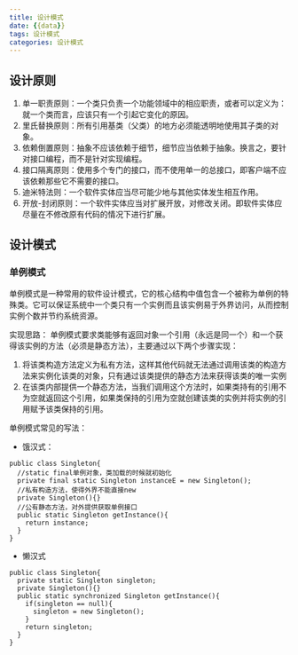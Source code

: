 ```yaml
---
title: 设计模式
date: {{data}}
tags: 设计模式
categories: 设计模式
---
```


## 设计原则
1. 单一职责原则：一个类只负责一个功能领域中的相应职责，或者可以定义为：就一个类而言，应该只有一个引起它变化的原因。
2. 里氏替换原则：所有引用基类（父类）的地方必须能透明地使用其子类的对象。
3. 依赖倒置原则：抽象不应该依赖于细节，细节应当依赖于抽象。换言之，要针对接口编程，而不是针对实现编程。
4. 接口隔离原则：使用多个专门的接口，而不使用单一的总接口，即客户端不应该依赖那些它不需要的接口。
5. 迪米特法则：一个软件实体应当尽可能少地与其他实体发生相互作用。
6. 开放-封闭原则：一个软件实体应当对扩展开放，对修改关闭。即软件实体应尽量在不修改原有代码的情况下进行扩展。

<!--more-->

## 设计模式

### 单例模式
单例模式是一种常用的软件设计模式，它的核心结构中值包含一个被称为单例的特殊类。它可以保证系统中一个类只有一个实例而且该实例易于外界访问，从而控制实例个数并节约系统资源。

实现思路：
单例模式要求类能够有返回对象一个引用（永远是同一个）和一个获得该实例的方法（必须是静态方法），主要通过以下两个步骤实现：
1. 将该类构造方法定义为私有方法，这样其他代码就无法通过调用该类的构造方法来实例化该类的对象，只有通过该类提供的静态方法来获得该类的唯一实例
2. 在该类内部提供一个静态方法，当我们调用这个方法时，如果类持有的引用不为空就返回这个引用，如果类保持的引用为空就创建该类的实例并将实例的引用赋予该类保持的引用。

单例模式常见的写法：
- 饿汉式：

```
public class Singleton{
  //static final单例对象，类加载的时候就初始化
  private final static Singleton instanceE = new Singleton();
  //私有构造方法，使得外界不能直接new
  private Singleton(){}
  //公有静态方法，对外提供获取单例接口
  public static Singleton getInstance(){
    return instance;
  }
}
```

- 懒汉式

```
public class Singleton{
  private static Singleton singleton;
  private Singleton(){}
  public static synchronized Singleton getInstance(){
    if(singleton == null){
      singleton = new Singleton();
    }
    return singleton;
  }
}
```
